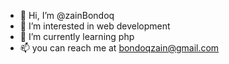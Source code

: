 - 👋 Hi, I’m @zainBondoq
- 👀 I’m interested in web development 
- 🌱 I’m currently learning php 
- 📫 you can reach me at bondoqzain@gmail.com


<!---
zainBondoq/zainBondoq is a ✨ special ✨ repository because its `README.md` (this file) appears on your GitHub profile.
You can click the Preview link to take a look at your changes.
--->
